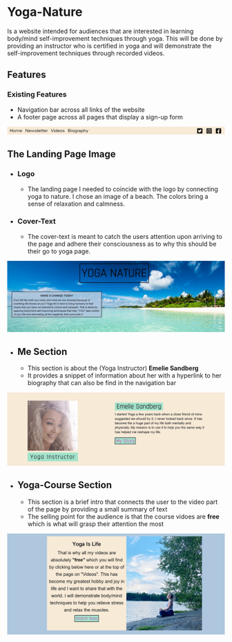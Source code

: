 # Yoga-Nature
Is a website intended for audiences that are interested in learning body/mind self-improvement techniques through yoga. This will be done by providing an instructor who is certified in yoga and will demonstrate the self-improvement techniques through recorded videos.  <!--The title needed to coincide with how in tune yoga makes people feel with nature. I then needed to reflect that right away by having my ([Hero Image](https://www.pexels.com/photo/photo-of-blue-sea-1430677/)) present such an environment. The website is intended for public use so there is no need to **"pay"** a subscription in order to sign up for the courses. Considering the times we are living in where people are working remotely from home and keeping a distance provided a great oppotunity to teach yoga from the comfort of your mobile or laptop device.-->



<!--I have used the website ([Pexels](https://www.pexels.com/)) for all the images on my website except the ones that I own myself which are of the 'yoga instructor' Emelie Sandberg. "Pexels" provides free stock photos and videos for public use. The images of Emelie Sandberg were taken by me personally and the demonstration videos were also recorded by me. I have full rights to use the images and videos from her for this project as she has allowed me. She is also an acrobatic artist who has her own website for bookings at 

([Emelie Sandberg](https://www.emeliesandberg.se/))-->

## Features

### Existing Features

* Navigation bar across all links of the website
* A footer page across all pages that display a sign-up form
<!--Add footer image when completed-->

![](docs/nav-bar.jpg)

## The Landing Page Image 

* ### Logo
    * The landing page I needed to coincide with the logo by connecting yoga to nature. I chose an image of a beach. The colors bring a sense of relaxation and calmness. 

* ### Cover-Text
    * The cover-text is meant to catch the users attention upon arriving to the page and adhere their consciousness as to why this should be their go to yoga page.

![](docs/header-hero-image.jpg)

<!--## Colors

* I then had a color palette created on (**[coolors](https://coolors.co/)**). This was done by uploading the image and having it choose a palette which I can then adjust to my liking. This is the result I settled with in the end.

![](docs/collage.png)

* The colors from left to right in hexadecimal are as follows. 
    1. #aec6de
    2. #a3e3cb
    3. #f7ead7-->

<!--## Logo

* My logo is text based only with the title "Yoga Nature" which is representative by the background image. I chose font-family "Rajdhani" to be the main text for the logo. It is visually pleasing to the eye and I kept it black because no matter the changes the back drop may get the visual of the text remains intact. I also added a rectangler box around the text to add more depth to the lettering.

* It was important that I applied a cover text to the hero-image so that when the user enters the site they will not only see the logo and the backdrop that is warm and welcoming but also understand the purpose of Yoga Nature. My goal with the cover text was to do three very important things that will make the user attract 

![](docs/header-hero-image.jpg)-->

* ## Me Section
    * This section is about the (Yoga Instructor) **Emelie Sandberg**
    * It provides a snippet of information about her with a hyperlink to her biography that can also be find in the navigation bar

![](docs/emelie-me-section.jpg)


* ## Yoga-Course Section
    * This section is a brief intro that connects the user to the video part of the page by providing a small summary of text 
    * The selling point for the audience is that the course vidoes are **free** which is what will grasp their attention the most

![](docs/emelie-videolink-section.jpg)














